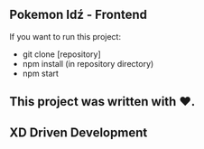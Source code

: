 ## Pokemon Idź - Frontend

If you want to run this project:
- git clone [repository]
- npm install (in repository directory)
- npm start

## This project was written with ❤️.


## XD Driven Development

